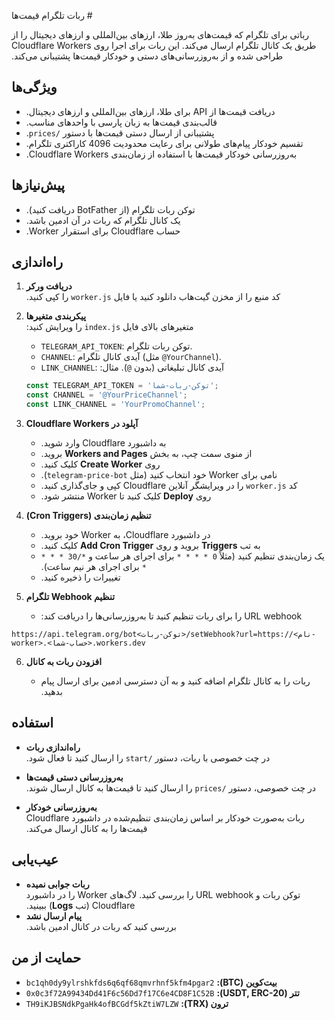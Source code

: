 ‫# ربات تلگرام قیمت‌ها

‫رباتی برای تلگرام که قیمت‌های به‌روز طلا، ارزهای بین‌المللی و ارزهای دیجیتال را از طریق یک کانال تلگرام ارسال می‌کند. این ربات برای اجرا روی Cloudflare Workers طراحی شده و از به‌روزرسانی‌های دستی و خودکار قیمت‌ها پشتیبانی می‌کند.

## ‫ویژگی‌ها

- ‫دریافت قیمت‌ها از API برای طلا، ارزهای بین‌المللی و ارزهای دیجیتال.
- ‫قالب‌بندی قیمت‌ها به زبان پارسی با واحدهای مناسب.
- ‫پشتیبانی از ارسال دستی قیمت‌ها با دستور `/prices`.
- ‫تقسیم خودکار پیام‌های طولانی برای رعایت محدودیت 4096 کاراکتری تلگرام.
- ‫به‌روزرسانی خودکار قیمت‌ها با استفاده از زمان‌بندی Cloudflare Workers.

## ‫پیش‌نیازها

- ‫توکن ربات تلگرام (از BotFather دریافت کنید).
- ‫یک کانال تلگرام که ربات در آن ادمین باشد.
- ‫حساب Cloudflare برای استقرار Worker.

## ‫راه‌اندازی

1. **‫دریافت ورکر**\
   ‫کد منبع را از مخزن گیت‌هاب دانلود کنید یا فایل `worker.js` را کپی کنید.

2. **‫پیکربندی متغیرها**\
   ‫متغیرهای بالای فایل `index.js` را ویرایش کنید:

   - `TELEGRAM_API_TOKEN`: توکن ربات تلگرام.
   - `CHANNEL`: آیدی کانال تلگرام (مثل `@YourChannel`).
   - `LINK_CHANNEL`: آیدی کانال تبلیغاتی (بدون `@`).
   ‫مثال:

   ```javascript
   const TELEGRAM_API_TOKEN = 'توکن-ربات-شما';
   const CHANNEL = '@YourPriceChannel';
   const LINK_CHANNEL = 'YourPromoChannel';
   ```

3. **‫آپلود در Cloudflare Workers**

   - ‫به داشبورد Cloudflare وارد شوید.
   - ‫از منوی سمت چپ، به بخش **Workers and Pages** بروید.
   - ‫روی **Create Worker** کلیک کنید.
   - ‫نامی برای Worker خود انتخاب کنید (مثل `telegram-price-bot`).
   - ‫کد `worker.js` را در ویرایشگر آنلاین Cloudflare کپی و جای‌گذاری کنید.
   - ‫روی **Deploy** کلیک کنید تا Worker منتشر شود.

4. **‫تنظیم زمان‌بندی (Cron Triggers)**

   - ‫در داشبورد Cloudflare، به Worker خود بروید.
   - ‫به تب **Triggers** بروید و روی **Add Cron Trigger** کلیک کنید.
   - ‫یک زمان‌بندی تنظیم کنید (مثلاً `0 * * * *` برای اجرای هر ساعت و `*/30 * * * *` برای اجرای هر نیم ساعت).
   - ‫تغییرات را ذخیره کنید.

5. **‫تنظیم Webhook تلگرام**

   - ‫URL webhook را برای ربات تنظیم کنید تا به‌روزرسانی‌ها را دریافت کند:

```https://api.telegram.org/bot<توکن-ربات>/setWebhook?url=https://<نام-worker>.<حساب-شما>.workers.dev```


6. **‫افزودن ربات به کانال**

   - ‫ربات را به کانال تلگرام اضافه کنید و به آن دسترسی ادمین برای ارسال پیام بدهید.

## ‫استفاده

- **‫راه‌اندازی ربات**\
  ‫در چت خصوصی با ربات، دستور `/start` را ارسال کنید تا فعال شود.

- **‫به‌روزرسانی دستی قیمت‌ها**\
  ‫در چت خصوصی، دستور `/prices` را ارسال کنید تا قیمت‌ها به کانال ارسال شوند.

- **‫به‌روزرسانی خودکار**\
  ‫ربات به‌صورت خودکار بر اساس زمان‌بندی تنظیم‌شده در داشبورد Cloudflare قیمت‌ها را به کانال ارسال می‌کند.

## ‫عیب‌یابی

- **‫ربات جوابی نمیده**\
  ‫توکن ربات و URL webhook را بررسی کنید. لاگ‌های Worker را در داشبورد Cloudflare (تب **Logs**) ببینید.
- **‫پیام ارسال نشد**\
  ‫بررسی کنید که ربات در کانال ادمین باشد.

## ‫حمایت از من

- **‫بیت‌کوین (BTC):** `bc1qh0dy9ylrshkfds6q6qf68qmvrhnf5kfm4pgar2`
- **‫تتر (USDT, ERC-20):** `0x0c3f72A99434Dd41F6c56Dd7f17C6e4CD8F1C52B`
- **‫ترون (TRX):** `TH9iKJBSNdkPgaHk4ofBCGdf5kZtiW7LZW`
